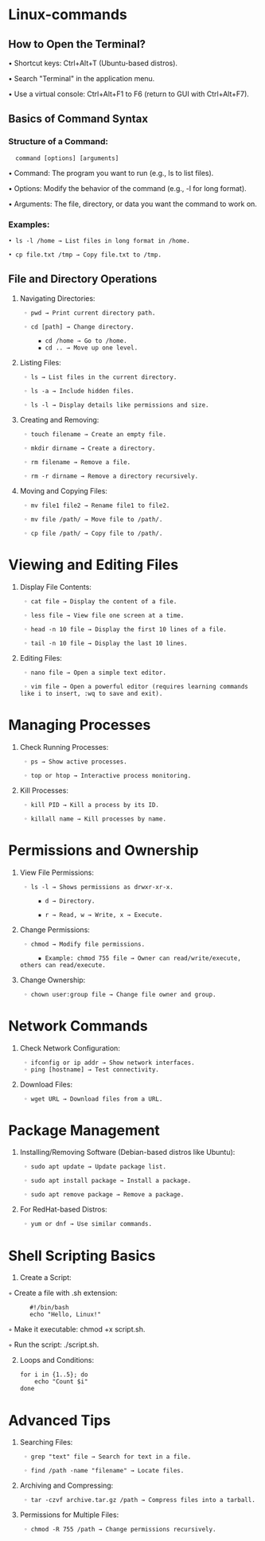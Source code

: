                            
# **Linux-commands** 

## How to Open the Terminal?

  • Shortcut keys: Ctrl+Alt+T (Ubuntu-based distros).
    
   • Search "Terminal" in the application menu.
    
  • Use a virtual console: Ctrl+Alt+F1 to F6 (return to GUI with Ctrl+Alt+F7).                    

## Basics of Command Syntax
  
### Structure of a Command:

      command [options] [arguments]
      
  • Command: The program you want to run (e.g., ls to list files).
  
  • Options: Modify the behavior of the command (e.g., -l for long format).
  
  • Arguments: The file, directory, or data you want the command to work on.


### Examples:

    • ls -l /home → List files in long format in /home.
    
    • cp file.txt /tmp → Copy file.txt to /tmp.

## File and Directory Operations

1. Navigating Directories:
   
        ◦ pwd → Print current directory path.
     
        ◦ cd [path] → Change directory.
     
            ▪ cd /home → Go to /home.
            ▪ cd .. → Move up one level.

   
2. Listing Files:
   
        ◦ ls → List files in the current directory.
   
        ◦ ls -a → Include hidden files.
   
        ◦ ls -l → Display details like permissions and size.

   
  3. Creating and Removing:
     
          ◦ touch filename → Create an empty file.
       
          ◦ mkdir dirname → Create a directory.
       
          ◦ rm filename → Remove a file.
       
          ◦ rm -r dirname → Remove a directory recursively.
     
  4. Moving and Copying Files:
   
          ◦ mv file1 file2 → Rename file1 to file2.
       
          ◦ mv file /path/ → Move file to /path/.
       
          ◦ cp file /path/ → Copy file to /path/.


# Viewing and Editing Files

  1. Display File Contents:
     
          ◦ cat file → Display the content of a file.
       
          ◦ less file → View file one screen at a time.
       
          ◦ head -n 10 file → Display the first 10 lines of a file.
       
          ◦ tail -n 10 file → Display the last 10 lines.

     
  2. Editing Files:
     
          ◦ nano file → Open a simple text editor.
       
          ◦ vim file → Open a powerful editor (requires learning commands like i to insert, :wq to save and exit).


# Managing Processes

  1. Check Running Processes:
     
          ◦ ps → Show active processes.
       
          ◦ top or htop → Interactive process monitoring.
  
          
  2. Kill Processes:
     
          ◦ kill PID → Kill a process by its ID.
       
          ◦ killall name → Kill processes by name.


# Permissions and Ownership

  1. View File Permissions:
     
          ◦ ls -l → Shows permissions as drwxr-xr-x.
          
              ▪ d → Directory.
              
              ▪ r → Read, w → Write, x → Execute.

            
  3. Change Permissions:
    
          ◦ chmod → Modify file permissions.
          
              ▪ Example: chmod 755 file → Owner can read/write/execute, others can read/execute.
            
  4. Change Ownership:
    
          ◦ chown user:group file → Change file owner and group.


# Network Commands

  1. Check Network Configuration:
    
          ◦ ifconfig or ip addr → Show network interfaces.
          ◦ ping [hostname] → Test connectivity.

        
  2. Download Files:
    
          ◦ wget URL → Download files from a URL.


# Package Management

  1. Installing/Removing Software (Debian-based distros like Ubuntu):
    
          ◦ sudo apt update → Update package list.
          
          ◦ sudo apt install package → Install a package.
          
          ◦ sudo apt remove package → Remove a package.

        
  2. For RedHat-based Distros:
    
          ◦ yum or dnf → Use similar commands.


# Shell Scripting Basics

  1. Create a Script:
     
  ◦ Create a file with .sh extension:
          
          #!/bin/bash
          echo "Hello, Linux!"
          
  ◦ Make it executable: chmod +x script.sh.
  
  ◦ Run the script: ./script.sh.
  

  2. Loops and Conditions:
       
         for i in {1..5}; do
             echo "Count $i"
         done



# Advanced Tips
  1. Searching Files:
     
          ◦ grep "text" file → Search for text in a file.
       
          ◦ find /path -name "filename" → Locate files.

     
  2. Archiving and Compressing:
     
          ◦ tar -czvf archive.tar.gz /path → Compress files into a tarball.

     
  3. Permissions for Multiple Files:

          ◦ chmod -R 755 /path → Change permissions recursively.
